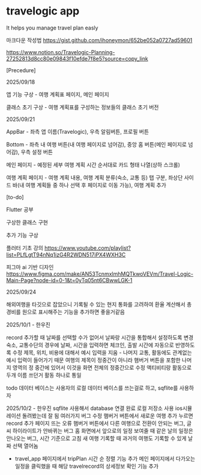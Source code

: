 # travelogic app

It helps you manage travel plan easly

마크다운 작성법
https://gist.github.com/ihoneymon/652be052a0727ad59601


https://www.notion.so/Travelogic-Planning-27252813d8cc80e09843f10efde7f8e5?source=copy_link


[Precedure]

2025/09/18
  
  앱 기능 구상 - 여행 계획표 페이지, 메인 페이지
  
  클래스 초기 구상 - 여행 계획표를 구성하는 정보들의 클래스 초기 버전

2025/09/21
  
  AppBar - 좌측 앱 이름(Travelogic), 우측 알림버튼, 프로필 버튼

  Bottom - 좌측 내 여행 버튼(내 여행 페이지로 넘어감), 중앙 홈 버튼(메인 페이지로 넘어감), 우측 설정 버튼 
  
  메인 페이지 - 예정된 세부 여행 계획 시간 순서대로 카드 형태 나열(상하 스크롤)

  여행 계획 페이지 - 여행 계획 내용, 여행 계획 분류(숙소, 교통 등) 탭 구분, 좌상단 사이드 바(내 여행 계획들 중 하나 선택 후 페이지로 이동 가능), 여행 계획 추가

[to-do]

Flutter 공부

구상한 클래스 구현

추가 기능 구상

플러터 기초 강의
https://www.youtube.com/playlist?list=PLfLgtT94nNq1izG4R2WDN517iPX4WXH3C

피그마 ai 기반 디자인
https://www.figma.com/make/AN53TcnmxlmhMQTkwoVEVm/Travel-Logic-Main-Page?node-id=0-1&t=0yTq05nt6CBwwLGK-1

2025/09/24

  해외여행을 타깃으로 잡았으니 기록될 수 있는 현지 통화를 고려하여 환율 계산해서 총 경비를 원으로 표시해주는 기능을 추가하면 좋을거같음

2025/10/1 - 한우진

  record 추가할 때 날짜를 선택할 수가 없어서 날짜랑 시간을 통합해서 설정하도록 변경
  숙소, 교통수단의 경우에 날짜, 시간을 입력하면 체크인, 출발 시간에 자동으로 반영하도록 수정
  제목, 위치, 비용에 대해서 예시 입력을 지움 - 나머지 교통, 활동에도 관계없는 예시 입력이 들어가기 때문
  여행의 제목이 정중간이 아니라 햄버거 버튼을 포함한 나머지 영역의 정 중간에 있어서 이것을 화면 전체의 정중간으로 수정
  액티비티랑 활동으로 두개 이름 쓰던거 활동 하나로 통일

  todo
  데이터 베이스는 사용자의 로컬 데이터 베이스를 쓰는걸로 하고, sqflite를 사용하자

2025/10/2 - 한우진
  sqflite 사용해서 database 연결 완료 로컬 저장소 사용 ios시뮬레이션 돌려봤는데 잘 됨
  여러가지 버그 수정 
    햄버거 버튼에서 새로운 여행 추가 누르면 record 추가 페이지 뜨는 오류
    햄버거 버튼에서 다른 여행으로 전환이 안되는 버그, 글씨 하이라이트가 안바뀌는 버그
    홈 화면에서 앞으로의 일정 보여줄 때 같은 날의 일정은 안나오는 버그, 시간 기준으로 고침
    새 여행 기록할 때 과거의 여행도 기록할 수 있게 날짜 선택 열어놈
+ travel_app 페이지에서 tripPlan 시간 순 정렬 기능 추가
  메인 페이지에서 다가오는 일정을 클릭했을 때 해당 travelrecord의 상세정보 확인 기능 추가
